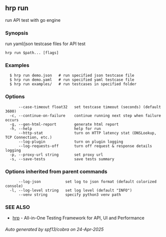 ## hrp run

run API test with go engine

### Synopsis

run yaml/json testcase files for API test

```
hrp run $path... [flags]
```

### Examples

```
  $ hrp run demo.json	# run specified json testcase file
  $ hrp run demo.yaml	# run specified yaml testcase file
  $ hrp run examples/	# run testcases in specified folder
```

### Options

```
      --case-timeout float32   set testcase timeout (seconds) (default 3600)
  -c, --continue-on-failure    continue running next step when failure occurs
  -g, --gen-html-report        generate html report
  -h, --help                   help for run
      --http-stat              turn on HTTP latency stat (DNSLookup, TCP Connection, etc.)
      --log-plugin             turn on plugin logging
      --log-requests-off       turn off request & response details logging
  -p, --proxy-url string       set proxy url
  -s, --save-tests             save tests summary
```

### Options inherited from parent commands

```
      --log-json           set log to json format (default colorized console)
  -l, --log-level string   set log level (default "INFO")
      --venv string        specify python3 venv path
```

### SEE ALSO

* [hrp](hrp.md)	 - All-in-One Testing Framework for API, UI and Performance

###### Auto generated by spf13/cobra on 24-Apr-2025

